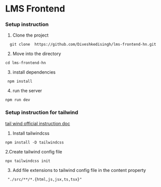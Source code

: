 # LMS Frontend

### Setup instruction

1. Clone the project

```
  git clone  https://github.com/Diveshkedisingh/lms-frontend-hn.git
```

2. Move into the directory

```
cd lms-frontend-hn
```

3. install dependencies
```
 npm install
```

4. run the server
```
npm run dev
```

### Setup instruction for tailwind

[tail wind official instruction doc](https://tailwindcss.com/docs/installation)

1. Install tailwindcss
```
npm install -D tailwindcss
```
2.Create tailwind config file
```
npx tailwindcss init
```

3. Add file extensions to tailwind config file in the content property
```
 "./src/**/*.{html,js,jsx,ts,tsx}"
```
